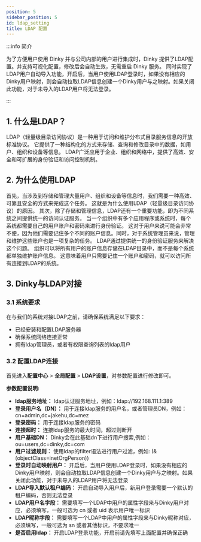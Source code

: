 ```yaml
---
position: 5
sidebar_position: 5
id: ldap_setting
title: LDAP 配置
---
```


:::info 简介

为了方便用户使用 Dinky 并与公司内部的用户进行集成时，Dinky 提供了LDAP配置。并支持可视化配置，修改后会自动生效，无需重启 Dinky 服务。
同时实现了LDAP用户自动导入功能，开启后，当用户使用LDAP登录时，如果没有相应的Dinky用户映射，则会自动拉取LDAP信息创建一个Dinky用户与之映射。如果关闭此功能，对于未导入的LDAP用户将无法登录。

:::

## 1. 什么是LDAP？
LDAP（轻量级目录访问协议）是一种用于访问和维护分布式目录服务信息的开放标准协议。
它提供了一种结构化的方式来存储、查询和修改目录中的数据，如用户、组织和设备等信息。
LDAP广泛应用于企业、组织和网络中，提供了高效、安全和可扩展的身份验证和访问控制机制。

## 2. 为什么使用LDAP
首先，当涉及到存储和管理大量用户、组织和设备等信息时，我们需要一种高效、可靠且安全的方式来完成这个任务。
这就是为什么使用LDAP（轻量级目录访问协议）的原因。
其次，除了存储和管理信息，LDAP还有一个重要功能，即为不同系统之间提供统一的访问认证服务。
当一个组织中有多个应用程序或系统时，每个系统都需要自己的用户账户和密码来进行身份验证。
这对于用户来说可能会非常不便，因为他们需要记住多个不同的账户信息。同时，对于系统管理员来说，管理和维护这些账户也是一项复杂的任务。
LDAP通过提供统一的身份验证服务来解决这个问题。
组织可以将所有用户的账户信息存储在LDAP目录中，而不是每个系统都单独维护账户信息。
这意味着用户只需要记住一个账户和密码，就可以访问所有连接到LDAP的系统。

## 3. Dinky与LDAP对接
### 3.1 系统要求
在与我们的系统对接LDAP之前，请确保系统满足以下要求：
- 已经安装和配置LDAP服务器
- 确保系统网络连接正常
- 拥有ldap管理员，或者有权限查询列表的ldap用户
### 3.2 配置LDAP连接
首先进入**配置中心** > **全局配置** > **LDAP设置**，对参数配置进行修改即可。

**参数配置说明:**

- **ldap服务地址：** ldap认证服务地址，例如：ldap://192.168.111.1:389
- **登录用户名（DN）：** 用于连接ldap服务的用户名，或者管理员DN，例如：cn=admin,dc=jakehu,dc=mez
- **登录密码：** 用于连接ldap服务的密码
- **连接超时：** 连接ldap服务的最大时间，超过则断开
- **用户基础DN：** Dinky会在此基础dn下进行用户搜索,例如：ou=users,dc=dinky,dc=com
- **用户过滤规则：** 使用ldap的filter语法进行用户过滤，例如: (&(objectClass=inetOrgPerson))
- **登录时自动映射用户：** 开启后，当用户使用LDAP登录时，如果没有相应的Dinky用户映射，则会自动拉取LDAP信息创建一个Dinky用户与之映射。如果关闭此功能，对于未导入的LDAP用户将无法登录
- **LDAP导入默认租户编码：** 开启自动导入用户后，新用户登录需要一个默认的租户编码，否则无法登录
- **LDAP用户名字段：** 需要填写一个LDAP中用户的属性字段来与Dinky用户对应，必须填写，一般可选为 cn 或者 uid 表示用户唯一标识
- **LDAP昵称字段：** 需要填写一个LDAP中用户的属性字段来与Dinky昵称对应，必须填写，一般可选为 sn 或者其他标识，不要求唯一
- **是否启用ldap：** 开启LDAP登录功能，开启前请先填写上面配置并确保正确
